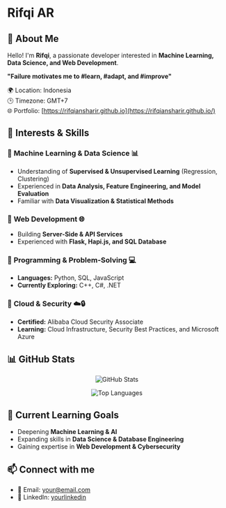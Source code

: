 # Rifqi AR

## 👋 About Me
Hello! I'm **Rifqi**, a passionate developer interested in **Machine Learning, Data Science, and Web Development**.

**"Failure motivates me to #learn, #adapt, and #improve"**

<!-- ![Profile Image](https://yourimageurl.com/image.png) -->

🌍 Location: Indonesia  
🕒 Timezone: GMT+7  
🌐 Portfolio: [https://rifqiansharir.github.io](https://rifqiansharir.github.io/)  

## 🚀 **Interests & Skills**  

### 🔹 **Machine Learning & Data Science** 📊  
- Understanding of **Supervised & Unsupervised Learning** (Regression, Clustering)  
- Experienced in **Data Analysis, Feature Engineering, and Model Evaluation**  
- Familiar with **Data Visualization & Statistical Methods**  

### 🔹 **Web Development** 🌐  
- Building **Server-Side & API Services**  
- Experienced with **Flask, Hapi.js, and SQL Database** 

### 🔹 **Programming & Problem-Solving** 💻  
- **Languages:** Python, SQL, JavaScript  
- **Currently Exploring:** C++, C#, .NET  

### 🔹 **Cloud & Security** ☁️🔒  
- **Certified:** Alibaba Cloud Security Associate  
- **Learning:** Cloud Infrastructure, Security Best Practices, and Microsoft Azure  

## 📊 GitHub Stats

<p align="center">
  <img src="https://github-readme-stats.vercel.app/api?username=RifqiAnshariR&show_icons=true&theme=dark&cache_bust=1" alt="GitHub Stats"/>
</p>

<p align="center">
  <img src="https://github-readme-stats.vercel.app/api/top-langs/?username=RifqiAnshariR&layout=compact&theme=dark&cache_bust=1" alt="Top Languages"/>
</p>

## 🎯 Current Learning Goals  
- Deepening **Machine Learning & AI**   
- Expanding skills in **Data Science & Database Engineering**  
- Gaining expertise in **Web Development & Cybersecurity**  

## 📫 Connect with me  
- 📨 Email: [your@email.com](mailto:your@email.com)  
- 🔗 LinkedIn: [yourlinkedin](https://linkedin.com/in/yourlinkedin)  
